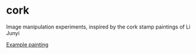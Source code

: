 # cork
Image manipulation experiments, inspired by the cork stamp paintings of Li Junyi

[Example painting](http://www.harvardartmuseums.org/collections/object/1429?position=46)
